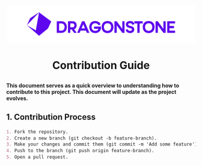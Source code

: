 <p align="center">
    <div align="center">
        <img src="./docs/0_Index/logos/Dragonstone-Logo-Full.png" width="500"/>
    </div>
</p>

# <p align=center> Contribution Guide </p>

#### This document serves as a quick overview to understanding how to contribute to this project. This document will update as the project evolves.

## 1. Contribution Process

```md
1. Fork the repository.
2. Create a new branch (git checkout -b feature-branch).
3. Make your changes and commit them (git commit -m 'Add some feature').
4. Push to the branch (git push origin feature-branch).
5. Open a pull request.
```